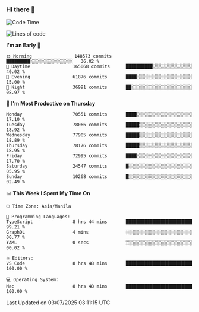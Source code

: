 ### Hi there 👋

<!--START_SECTION:waka-->
![Code Time](http://img.shields.io/badge/Code%20Time-6%2C092%20hrs%2058%20mins-blue)

![Lines of code](https://img.shields.io/badge/From%20Hello%20World%20I%27ve%20Written-142.3%20million%20lines%20of%20code-blue)

**I'm an Early 🐤** 

```text
🌞 Morning                148573 commits      █████████░░░░░░░░░░░░░░░░   36.02 % 
🌆 Daytime                165068 commits      ██████████░░░░░░░░░░░░░░░   40.02 % 
🌃 Evening                61876 commits       ████░░░░░░░░░░░░░░░░░░░░░   15.00 % 
🌙 Night                  36991 commits       ██░░░░░░░░░░░░░░░░░░░░░░░   08.97 % 
```
📅 **I'm Most Productive on Thursday** 

```text
Monday                   70551 commits       ████░░░░░░░░░░░░░░░░░░░░░   17.10 % 
Tuesday                  78066 commits       █████░░░░░░░░░░░░░░░░░░░░   18.92 % 
Wednesday                77905 commits       █████░░░░░░░░░░░░░░░░░░░░   18.89 % 
Thursday                 78176 commits       █████░░░░░░░░░░░░░░░░░░░░   18.95 % 
Friday                   72995 commits       ████░░░░░░░░░░░░░░░░░░░░░   17.70 % 
Saturday                 24547 commits       █░░░░░░░░░░░░░░░░░░░░░░░░   05.95 % 
Sunday                   10268 commits       █░░░░░░░░░░░░░░░░░░░░░░░░   02.49 % 
```


📊 **This Week I Spent My Time On** 

```text
🕑︎ Time Zone: Asia/Manila

💬 Programming Languages: 
TypeScript               8 hrs 44 mins       █████████████████████████   99.21 % 
GraphQL                  4 mins              ░░░░░░░░░░░░░░░░░░░░░░░░░   00.77 % 
YAML                     0 secs              ░░░░░░░░░░░░░░░░░░░░░░░░░   00.02 % 

🔥 Editors: 
VS Code                  8 hrs 48 mins       █████████████████████████   100.00 % 

💻 Operating System: 
Mac                      8 hrs 48 mins       █████████████████████████   100.00 % 
```


 Last Updated on 03/07/2025 03:11:15 UTC
<!--END_SECTION:waka-->


<!--
**rad182/rad182** is a ✨ _special_ ✨ repository because its `README.md` (this file) appears on your GitHub profile.

Here are some ideas to get you started:

- 🔭 I’m currently working on ...
- 🌱 I’m currently learning ...
- 👯 I’m looking to collaborate on ...
- 🤔 I’m looking for help with ...
- 💬 Ask me about ...
- 📫 How to reach me: ...
- 😄 Pronouns: ...
- ⚡ Fun fact: ...
-->
